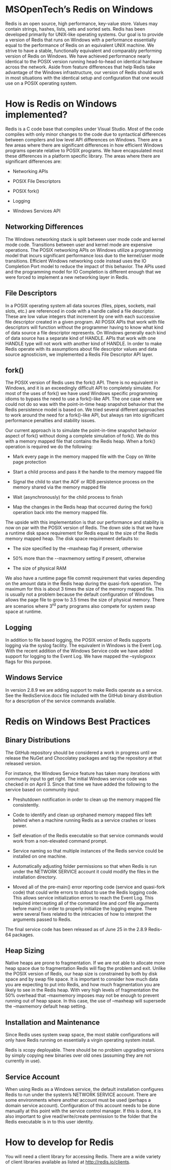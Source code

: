 MSOpenTech’s Redis on Windows
=============================

Redis is an open source, high performance, key-value store. Values may contain strings, hashes, lists, sets and sorted sets. Redis has been developed primarily for UNIX-like operating systems.
Our goal is to provide a version of Redis that runs on Windows with a performance essentially equal to the performance of Redis on an equivalent UNIX machine.
We strive to have a stable, functionally equivalent and comparably performing version of Redis on Windows. We have achieved performance nearly identical to the POSIX version running head-to-head on identical hardware across the network. Aside from feature differences that help Redis take advantage of the Windows infrastructure, our version of Redis should work in most situations with the identical setup and configuration that one would use on a POSIX operating system.

How is Redis on Windows implemented?
====================================

Redis is a C code base that compiles under Visual Studio. Most of the code compiles with only minor changes to the code due to syntactical differences between compilers and low level API differences on Windows. There are a few areas where there are significant differences in how efficient Windows programs operate relative to POSIX programs. We have encapsulated most these differences in a platform specific library. The areas where there are significant differences are:

-   Networking APIs

-   POSIX File Descriptors

-   POSIX fork()

-   Logging

-   Windows Services API

Networking Differences
----------------------

The Windows networking stack is split between user mode code and kernel mode code. Transitions between user and kernel mode are expensive operations. The POSIX networking APIs on Windows utilize a programming model that incurs significant performance loss due to the kernel/user mode transitions. Efficient Windows networking code instead uses the IO Completion Port model to reduce the impact of this behavior. The APIs used and the programming model for IO Completion is different enough that we were forced to implement a new networking layer in Redis.

File Descriptors
----------------

In a POSIX operating system all data sources (files, pipes, sockets, mail slots, etc.) are referenced in code with a handle called a file descriptor. These are low value integers that increment by one with each successive file descriptor created in a given program. All POSIX APIs that work with file descriptors will function without the programmer having to know what kind of data source a file descriptor represents. On Windows generally each kind of data source has a separate kind of HANDLE. APIs that work with one HANDLE type will not work with another kind of HANDLE. In order to make Redis operate with its assumptions about file descriptor values and data source agnosticism, we implemented a Redis File Descriptor API layer.

fork()
------

The POSIX version of Redis uses the fork() API. There is no equivalent in Windows, and it is an exceedingly difficult API to completely simulate. For most of the uses of fork() we have used Windows specific programming idioms to bypass the need to use a fork()-like API. The one case where we could not do so was with the point-in-time heap snapshot behavior that the Redis persistence model is based on. We tried several different approaches to work around the need for a fork()-like API, but always ran into significant performance penalties and stability issues.

Our current approach is to simulate the point-in-time snapshot behavior aspect of fork() without doing a complete simulation of fork(). We do this with a memory mapped file that contains the Redis heap. When a fork() operation is required we do the following:

-   Mark every page in the memory mapped file with the Copy on Write page protection

-   Start a child process and pass it the handle to the memory mapped file

-   Signal the child to start the AOF or RDB persistence process on the memory shared via the memory mapped file

-   Wait (asynchronously) for the child process to finish

-   Map the changes in the Redis heap that occurred during the fork() operation back into the memory mapped file.

The upside with this implementation is that our performance and stability is now on par with the POSIX version of Redis. The down side is that we have a runtime disk space requirement for Redis equal to the size of the Redis memory mapped heap. The disk space requirement defaults to:

-   The size specified by the –maxheap flag if present, otherwise

-   50% more than the --maxmemory setting if present, otherwise

-   The size of physical RAM

We also have a runtime page file commit requirement that varies depending on the amount data in the Redis heap during the quasi-fork operation. The maximum for this is about 3 times the size of the memory mapped file. This is usually not a problem because the default configuration of Windows allows the page file to grow to 3.5 times the size of physical memory. There are scenarios where 3<sup>rd</sup> party programs also compete for system swap space at runtime.

Logging
-------

In addition to file based logging, the POSIX version of Redis supports logging via the syslog facility. The equivalent in Windows is the Event Log. With the recent addition of the Windows Service code we have added support for logging to the Event Log. We have mapped the –syslogxxxx flags for this purpose.

Windows Service
---------------

In version 2.8.9 we are adding support to make Redis operate as a service. See the RedisService.docx file included with the GitHub binary distribution for a description of the service commands available.

Redis on Windows Best Practices
===============================

Binary Distributions
--------------------

The GitHub repository should be considered a work in progress until we release the NuGet and Chocolatey packages and tag the repository at that released version.

For instance, the Windows Service feature has taken many iterations with community input to get right. The initial Windows service code was checked in on April 3. Since that time we have added the following to the service based on community input:

-   Preshutdown notification in order to clean up the memory mapped file consistently.

-   Code to identify and clean up orphaned memory mapped files left behind when a machine running Redis as a service crashes or loses power.

-   Self elevation of the Redis executable so that service commands would work from a non-elevated command prompt.

-   Service naming so that multiple instances of the Redis service could be installed on one machine.

-   Automatically adjusting folder permissions so that when Redis is run under the NETWORK SERVICE account it could modify the files in the installation directory.

-   Moved all of the pre-main() error reporting code (service and quasi-fork code) that could write errors to stdout to use the Redis logging code. This allows service initialization errors to reach the Event Log. This required intercepting all of the command line and conf file arguments before main() in order to properly initialize the logging engine. There were several fixes related to the intricacies of how to interpret the arguments passed to Redis.

The final service code has been released as of June 25 in the 2.8.9 Redis-64 packages.

Heap Sizing
-----------

Native heaps are prone to fragmentation. If we are not able to allocate more heap space due to fragmentation Redis will flag the problem and exit. Unlike the POSIX version of Redis, our heap size is constrained by both by disk space and by swap file space. It is important to consider how much data you are expecting to put into Redis, and how much fragmentation you are likely to see in the Redis heap. With very high levels of fragmentation the 50% overhead that –maxmemory imposes may not be enough to prevent running out of heap space. In this case, the use of –maxheap will supersede the –maxmemory default heap setting.

Installation and Maintenance
----------------------------

Since Redis uses system swap space, the most stable configurations will only have Redis running on essentially a virgin operating system install.

Redis is xcopy deployable. There should be no problem upgrading versions by simply copying new binaries over old ones (assuming they are not currently in use).

Service Account
---------------

When using Redis as a Windows service, the default installation configures Redis to run under the system’s NETWORK SERVICE account. There are some environments where another account must be used (perhaps a domain service account). Configuration of this account needs to be done manually at this point with the service control manager. If this is done, it is also important to give read/write/create permission to the folder that the Redis executable is in to this user identity.

How to develop for Redis
========================

You will need a client library for accessing Redis. There are a wide variety of client libraries available as listed at <http://redis.io/clients>.
